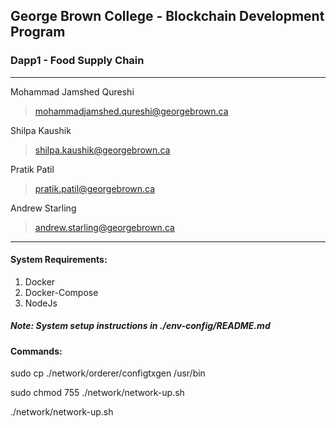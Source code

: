 ## George Brown College - Blockchain Development Program
### Dapp1 - Food Supply Chain

-----
Mohammad Jamshed Qureshi
> mohammadjamshed.qureshi@georgebrown.ca

Shilpa Kaushik
> shilpa.kaushik@georgebrown.ca

Pratik Patil
> pratik.patil@georgebrown.ca

Andrew Starling
> andrew.starling@georgebrown.ca
-----


#### System Requirements:
1. Docker 
2. Docker-Compose
3. NodeJs
##### Note: System setup instructions in ./env-config/README.md

#### Commands:
sudo cp ./network/orderer/configtxgen  /usr/bin

sudo chmod 755 ./network/network-up.sh

./network/network-up.sh
